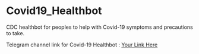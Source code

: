 # Covid19_Healthbot
CDC healthbot for peoples to help with Covid-19 symptoms and precautions to take.

Telegram channel link for Covid-19 Healthbot :
[Your Link Here](https://t.me/covid19_healthbot)

